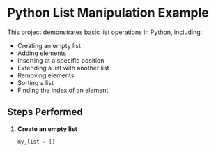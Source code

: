 # Python List Manipulation Example

This project demonstrates basic list operations in Python, including:
- Creating an empty list
- Adding elements
- Inserting at a specific position
- Extending a list with another list
- Removing elements
- Sorting a list
- Finding the index of an element

## Steps Performed

1. **Create an empty list**
   ```python
   my_list = []

